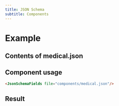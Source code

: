 ```yaml
---
title: JSON Schema
subtitle: Components
--- 
```


# Example 


## Contents of medical.json

<CodeFile file="components/medical.json"/>

## Component usage

```HTML
<JsonSchemaFields file="components/medical.json"/>
```

## Result

<JsonSchemaFields file="components/medical.json"/>
